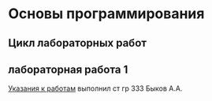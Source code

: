 # Основы программирования
## Цикл лабораторных работ
## лабораторная работа 1
[Указания к работам](resources/directions.md)
выполнил ст гр 333 Быков А.А.